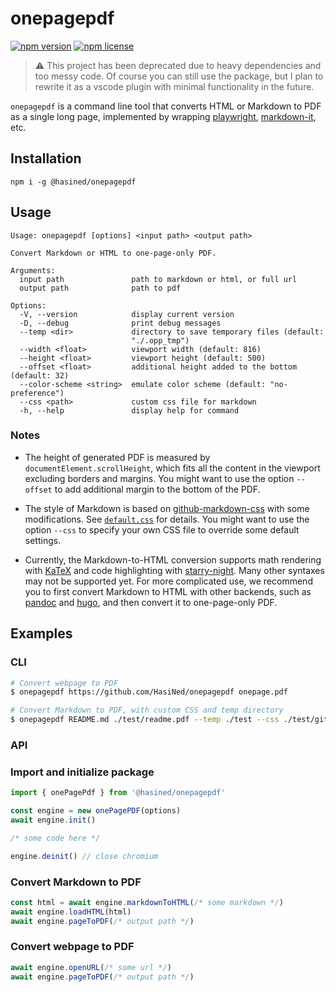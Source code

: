 # onepagepdf

[![npm version](https://img.shields.io/npm/v/@hasined/onepagepdf)](https://www.npmjs.com/package/@hasined/onepagepdf)
[![npm license](https://img.shields.io/npm/l/@hasined/onepagepdf)](./LICENSE)

> :warning: This project has been deprecated due to heavy dependencies and too messy code. Of course you can still use the package, but I plan to rewrite it as a vscode plugin with minimal functionality in the future.

`onepagepdf` is a command line tool that converts HTML or Markdown to PDF as a single long page, implemented by wrapping [playwright](https://github.com/microsoft/playwright), [markdown-it](https://github.com/markdown-it/markdown-it), etc.

## Installation

```
npm i -g @hasined/onepagepdf
```

## Usage

```
Usage: onepagepdf [options] <input path> <output path>

Convert Markdown or HTML to one-page-only PDF.

Arguments:
  input path               path to markdown or html, or full url
  output path              path to pdf

Options:
  -V, --version            display current version
  -D, --debug              print debug messages
  --temp <dir>             directory to save temporary files (default:
                           "./.opp_tmp")
  --width <float>          viewport width (default: 816)
  --height <float>         viewport height (default: 500)
  --offset <float>         additional height added to the bottom (default: 32)
  --color-scheme <string>  emulate color scheme (default: "no-preference")
  --css <path>             custom css file for markdown
  -h, --help               display help for command
```

### Notes

- The height of generated PDF is measured by `documentElement.scrollHeight`, which fits all the content in the viewport excluding borders and margins. You might want to use the option `--offset` to add additional margin to the bottom of the PDF.

- The style of Markdown is based on [github-markdown-css](https://github.com/sindresorhus/github-markdown-css) with some modifications. See [`default.css`](./default.css) for details. You might want to use the option `--css` to specify your own CSS file to override some default settings.

- Currently, the Markdown-to-HTML conversion supports math rendering with [KaTeX](https://katex.org/) and code highlighting with [starry-night](https://github.com/wooorm/starry-night). Many other syntaxes may not be supported yet. For more complicated use, we recommend you to first convert Markdown to HTML with other backends, such as [pandoc](https://github.com/jgm/pandoc) and [hugo](https://github.com/gohugoio/hugo), and then convert it to one-page-only PDF.

## Examples

### CLI

```bash
# Convert webpage to PDF
$ onepagepdf https://github.com/HasiNed/onepagepdf onepage.pdf

# Convert Markdown to PDF, with custom CSS and temp directory
$ onepagepdf README.md ./test/readme.pdf --temp ./test --css ./test/github.css
```

### API

### Import and initialize package

```JavaScript
import { onePagePdf } from '@hasined/onepagepdf'

const engine = new onePagePDF(options)
await engine.init()

/* some code here */

engine.deinit() // close chromium
```

### Convert Markdown to PDF

```JavaScript
const html = await engine.markdownToHTML(/* some markdown */)
await engine.loadHTML(html)
await engine.pageToPDF(/* output path */)
```

### Convert webpage to PDF

```JavaScript
await engine.openURL(/* some url */)
await engine.pageToPDF(/* output path */)
```
